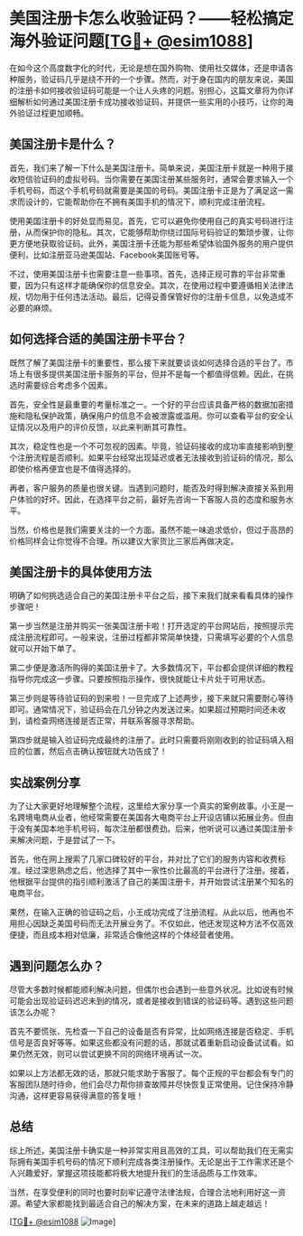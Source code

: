 # 美国注册卡怎么收验证码？——轻松搞定海外验证问题[[TG💪+ @esim1088](https://t.me/s/esim1088)]

在如今这个高度数字化的时代，无论是想在国外购物、使用社交媒体，还是申请各种服务，验证码几乎是绕不开的一个步骤。然而，对于身在国内的朋友来说，美国的注册卡如何接收验证码可能是一个让人头疼的问题。别担心，这篇文章将为你详细解析如何通过美国注册卡成功接收验证码，并提供一些实用的小技巧，让你的海外验证过程更加顺畅。

## 美国注册卡是什么？

首先，我们来了解一下什么是美国注册卡。简单来说，美国注册卡就是一种用于接收短信验证码的虚拟号码。当你需要在美国注册某些服务时，通常会要求输入一个手机号码，而这个手机号码就需要是美国的号码。美国注册卡正是为了满足这一需求而设计的，它能帮助你在不拥有美国手机的情况下，顺利完成注册流程。

使用美国注册卡的好处显而易见。首先，它可以避免你使用自己的真实号码进行注册，从而保护你的隐私。其次，它能够帮助你绕过国际号码验证的繁琐步骤，让你更方便地获取验证码。此外，美国注册卡还能为那些希望体验国外服务的用户提供便利，比如注册亚马逊美国站、Facebook美国账号等。

不过，使用美国注册卡也需要注意一些事项。首先，选择正规可靠的平台非常重要，因为只有这样才能确保你的信息安全。其次，在使用过程中要遵循相关法律法规，切勿用于任何违法活动。最后，记得妥善保管好你的注册卡信息，以免造成不必要的麻烦。

## 如何选择合适的美国注册卡平台？

既然了解了美国注册卡的重要性，那么接下来就要谈谈如何选择合适的平台了。市场上有很多提供美国注册卡服务的平台，但并不是每一个都值得信赖。因此，在挑选时需要综合考虑多个因素。

首先，安全性是最重要的考量标准之一。一个好的平台应该具备严格的数据加密措施和隐私保护政策，确保用户的信息不会被泄露或滥用。你可以查看平台的安全认证情况以及用户的评价反馈，以此来判断其可靠性。

其次，稳定性也是一个不可忽视的因素。毕竟，验证码接收的成功率直接影响到整个注册流程是否顺利。如果平台经常出现延迟或者无法接收到验证码的情况，那么即使价格再便宜也是不值得选择的。

再者，客户服务的质量也很关键。当遇到问题时，能否及时得到解决直接关系到用户体验的好坏。因此，在选择平台之前，最好先咨询一下客服人员的态度和服务水平。

当然，价格也是我们需要关注的一个方面。虽然不能一味追求低价，但过于高昂的价格同样会让你觉得不合理。所以建议大家货比三家后再做决定。

## 美国注册卡的具体使用方法

明确了如何挑选适合自己的美国注册卡平台之后，接下来我们就来看看具体的操作步骤吧！

第一步当然是注册并购买一张美国注册卡啦！打开选定的平台网站后，按照提示完成注册流程即可。一般来说，注册过程都非常简单快捷，只需填写必要的个人信息就可以开始下单了。

第二步便是激活所购得的美国注册卡了。大多数情况下，平台都会提供详细的教程指导你完成这一步骤。只要按照指示操作，很快就能让卡片处于可用状态。

第三步则是等待验证码的到来啦！一旦完成了上述两步，接下来就只需要耐心等待即可。通常情况下，验证码会在几分钟之内发送过来。如果超过预期时间还未收到，请检查网络连接是否正常，并联系客服寻求帮助。

第四步就是输入验证码完成最终的注册了。此时只需要将刚刚收到的验证码填入相应的位置，然后点击确认按钮就大功告成了！

## 实战案例分享

为了让大家更好地理解整个流程，这里给大家分享一个真实的案例故事。小王是一名跨境电商从业者，他经常需要在美国各大电商平台上开设店铺以拓展业务。但由于没有美国本地手机号码，每次注册都很费劲。后来，他听说可以通过美国注册卡来解决问题，于是尝试了一下。

首先，他在网上搜索了几家口碑较好的平台，并对比了它们的服务内容和收费标准。经过深思熟虑之后，他选择了其中一家性价比最高的平台进行了注册。接着，他根据平台提供的指引顺利激活了自己的美国注册卡，并开始尝试注册某个知名的电商平台。

果然，在输入正确的验证码之后，小王成功完成了注册流程。从此以后，他再也不用担心因缺乏美国号码而无法开展业务了。不仅如此，他还发现这种方法不仅高效便捷，而且成本相对低廉，非常适合像他这样的个体经营者使用。

## 遇到问题怎么办？

尽管大多数时候都能顺利解决问题，但偶尔也会遇到一些意外状况。比如说有时候可能会出现验证码迟迟未到的情况，或者是接收到错误的验证码等。遇到这些问题该怎么办呢？

首先不要慌张，先检查一下自己的设备是否有异常，比如网络连接是否稳定、手机信号是否良好等等。如果这些都没有问题的话，那就试着重新启动设备试试看。如果仍然无效，则可以尝试更换不同的网络环境再试一次。

如果以上方法都无效的话，那就只能求助于客服了。每个正规的平台都会有专门的客服团队随时待命，他们会尽力帮你排查故障并尽快恢复正常使用。记住保持冷静沟通，这样更容易获得满意的答复哦！

## 总结

综上所述，美国注册卡确实是一种非常实用且高效的工具，可以帮助我们在无需实际拥有美国手机号码的情况下顺利完成各类注册操作。无论是出于工作需求还是个人兴趣爱好，掌握这项技能都将极大地提升我们的生活品质与工作效率。

当然，在享受便利的同时也要时刻牢记遵守法律法规，合理合法地利用好这一资源。希望大家都能找到最适合自己的解决方案，在未来的道路上越走越远！

[[TG💪+ @esim1088](https://t.me/s/esim1088) ![Image](https://i.postimg.cc/4NQfJmqS/Snipaste-2025-05-13-00-14-12.png)]